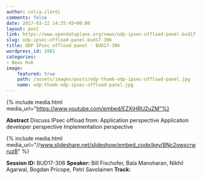 ```yaml
---
author: celia.ilardi
comments: false
date: 2017-03-22 14:35:45+00:00
layout: post
link: https://www.opendataplane.org/news/odp-ipsec-offload-panel-bud17-306/
slug: odp-ipsec-offload-panel-bud17-306
title: ODP IPsec offload panel - BUD17-306
wordpress_id: 2881
categories:
- News Hub
image:
    featured: true
    path: /assets/images/posts/odp-thumb-odp-ipsec-offload-panel.jpg
    name: odp-thumb-odp-ipsec-offload-panel.jpg
---
```

{% include media.html media_url="https://www.youtube.com/embed/EZXiHRU2uZM"%}

**Abstract**
Discuss IPsec offload from:
Application perspective
Application developer perspective
Implementation perspective

{% include media.html media_url="//www.slideshare.net/slideshow/embed_code/key/BNc2owscrwruzB" %}

**Session ID:** BUD17-306
**Speaker:** Bill Fischofer, Bala Manoharan,
Nikhil Agarwal, Bogdan Pricope, Petri Savolainen
**Track:**
